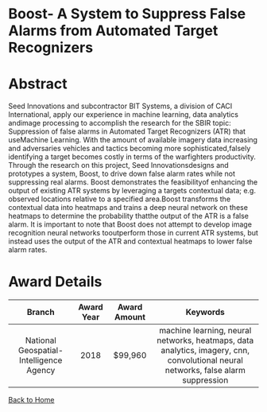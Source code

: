 
Boost- A System to Suppress False Alarms from Automated Target Recognizers
==========================================================================

# Abstract


Seed Innovations and subcontractor BIT Systems, a division of CACI International, apply our experience in machine learning, data analytics andimage processing to accomplish the research for the SBIR topic: Suppression of false alarms in Automated Target Recognizers (ATR) that useMachine Learning. With the amount of available imagery data increasing and adversaries vehicles and tactics becoming more sophisticated,falsely identifying a target becomes costly in terms of the warfighters productivity. Through the research on this project, Seed Innovationsdesigns and prototypes a system, Boost, to drive down false alarm rates while not suppressing real alarms. Boost demonstrates the feasibilityof enhancing the output of existing ATR systems by leveraging a targets contextual data; e.g. observed locations relative to a specified area.Boost transforms the contextual data into heatmaps and trains a deep neural network on these heatmaps to determine the probability thatthe output of the ATR is a false alarm. It is important to note that Boost does not attempt to develop image recognition neural networks tooutperform those in current ATR systems, but instead uses the output of the ATR and contextual heatmaps to lower false alarm rates.  

# Award Details

|Branch|Award Year|Award Amount|Keywords|
| :---: | :---: | :---: | :---: |
|National Geospatial-Intelligence Agency|2018|$99,960|machine learning, neural networks, heatmaps, data analytics, imagery, cnn, convolutional neural networks, false alarm suppression|
  
  


[Back to Home](https://github.com/chrischow/dod_sbir_awards/JH/#2252)